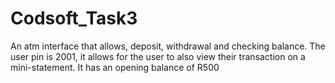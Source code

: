 # Codsoft_Task3
An atm interface that allows, deposit, withdrawal and checking balance. The user pin is 2001, it allows for the user to also view their transaction on a mini-statement. It has an opening balance of R500
